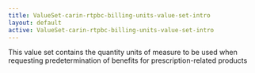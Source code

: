 ```yaml
---
title: ValueSet-carin-rtpbc-billing-units-value-set-intro
layout: default
active: ValueSet-carin-rtpbc-billing-units-value-set-intro
---
```


This value set contains the quantity units of measure to be used when requesting predetermination of benefits for prescription-related products